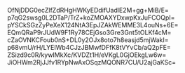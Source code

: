 OfNjDDG0ecZlfZdRHgHWKyEDdifUadlE2M+gg+MiB/E=
p7qG2swsg0L2DTaP/TrZ+koZMOAXYDxwpKxJuFCOQpI=
pYSCkSGzZyPeXeX124NtA3EpJZAkWEMME3L4ouNs+6E=
EQmQRaP9rJUdW9F1Ry78CEjGso3Gre3Gnt5tOLKf4cM=
cZaOVNKCFoub0nS+DL0y2OJx8oto7h8easjd5mjWakI=
p68vmU/rH/LYEIWb4CJzJBMwfDFfK8tVYvCb/aQ2pFE=
ZSizd9c0R/kywIMkXc/KVDZt1H/eVKgL0GjOEkgLw6w=
JiOHWm2RjJJfv1RYpNwAxOSqzMQONR7CU/U2ajGaKSc=
